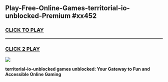 
## Play-Free-Online-Games-territorial-io-unblocked-Premium #xx452
<h3>
<a href="https://premium.freeplayer.one?title=territorial-io-unblocked&ref=8M">CLICK TO PLAY</a></h3>
<hr>

<h3>
<a href="https://premium.freeplayer.one?title=territorial-io-unblocked&ref=8M">CLICK 2 PLAY</a>
  
</h3>

<a href="https://premium.freeplayer.one?title=territorial-io-unblocked&ref=8M"><img src="https://clearcache.store/games.png"></a>


**territorial-io-unblocked games unblocked: Your Gateway to Fun and Accessible Online Gaming**
